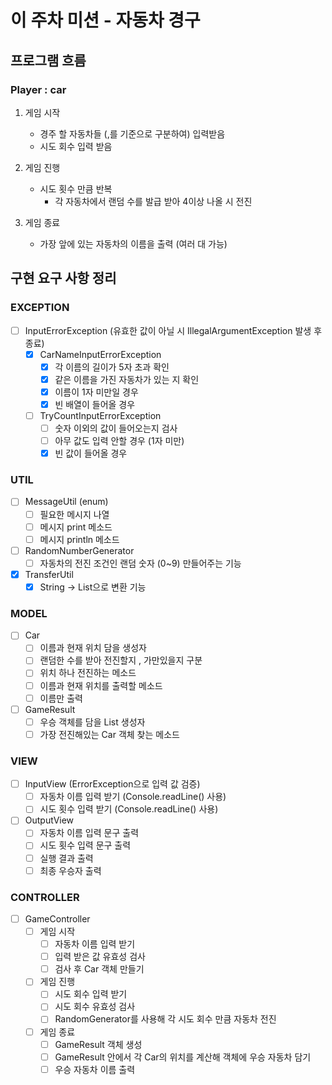 # 이 주차 미션 - 자동차 경구

## 프로그램 흐름

### Player : car

1. 게임 시작
    - 경주 할 자동차들 (,를 기준으로 구분하여) 입력받음
    - 시도 회수 입력 받음

2. 게임 진행
    - 시도 횟수 만큼 반복
      - 각 자동차에서 랜덤 수를 발급 받아 4이상 나올 시 전진

3. 게임 종료
    - 가장 앞에 있는 자동차의 이름을 출력 (여러 대 가능)

## 구현 요구 사항 정리

### EXCEPTION
- [ ] InputErrorException (유효한 값이 아닐 시 IllegalArgumentException 발생 후 종료)
    - [x] CarNameInputErrorException
      - [x] 각 이름의 길이가 5자 초과 확인
      - [x] 같은 이름을 가진 자동차가 있는 지 확인
      - [x] 이름이 1자 미만일 경우
      - [x] 빈 배열이 들어올 경우
    
    - [ ] TryCountInputErrorException
      - [ ] 숫자 이외의 값이 들어오는지 검사
      - [ ] 아무 값도 입력 안할 경우 (1자 미만)
      - [x] 빈 값이 들어올 경우

### UTIL
- [ ] MessageUtil (enum)
  - [ ] 필요한 메시지 나열
  - [ ] 메시지 print 메소드
  - [ ] 메시지 println 메소드

- [ ] RandomNumberGenerator
  - [ ] 자동차의 전진 조건인 랜덤 숫자 (0~9) 만들어주는 기능

- [x] TransferUtil
  - [x] String -> List<String>으로 변환 기능

### MODEL
- [ ] Car
  - [ ] 이름과 현재 위치 담을 생성자
  - [ ] 랜덤한 수를 받아 전진할지 , 가만있을지 구분
  - [ ] 위치 하나 전진하는 메소드
  - [ ] 이름과 현재 위치를 출력할 메소드
  - [ ] 이름만 출력

- [ ] GameResult
  - [ ] 우승 객체를 담을 List<Car> 생성자 
  - [ ] 가장 전진해있는 Car 객체 찾는 메소드

### VIEW
- [ ] InputView (ErrorException으로 입력 값 검증)
  - [ ] 자동차 이름 입력 받기 (Console.readLine() 사용)
  - [ ] 시도 횟수 입력 받기 (Console.readLine() 사용)

- [ ] OutputView
  - [ ] 자동차 이름 입력 문구 출력
  - [ ] 시도 횟수 입력 문구 출력
  - [ ] 실행 결과 출력
  - [ ] 최종 우승자 출력

### CONTROLLER
- [ ] GameController
  - [ ] 게임 시작
    - [ ] 자동차 이름 입력 받기
    - [ ] 입력 받은 값 유효성 검사
    - [ ] 검사 후 Car 객체 만들기

  - [ ] 게임 진행
    - [ ] 시도 회수 입력 받기
    - [ ] 시도 회수 유효성 검사
    - [ ] RandomGenerator를 사용해 각 시도 회수 만큼 자동차 전진
  
  - [ ] 게임 종료
    - [ ] GameResult 객체 생성
    - [ ] GameResult 안에서 각 Car의 위치를 계산해 객체에 우승 자동차 담기
    - [ ] 우승 자동차 이름 출력
